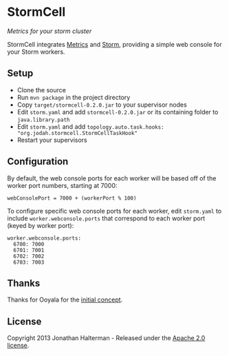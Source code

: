 # StormCell

*Metrics for your storm cluster*

StormCell integrates [Metrics](http://metrics.codahale.com/) and [Storm](http://storm-project.net/), providing a simple web console for your Storm workers.

## Setup

* Clone the source
* Run `mvn package` in the project directory
* Copy `target/stormcell-0.2.0.jar` to your supervisor nodes
* Edit `storm.yaml` and add `stormcell-0.2.0.jar` or its containing folder to `java.library.path`
* Edit `storm.yaml` and add `topology.auto.task.hooks: "org.jodah.stormcell.StormCellTaskHook"`
* Restart your supervisors

## Configuration

By default, the web console ports for each worker will be based off of the worker port numbers, starting at 7000:

```
webConsolePort = 7000 + (workerPort % 100)
```

To configure specific web console ports for each worker, edit `storm.yaml` to include `worker.webconsole.ports` that correspond to each worker port (keyed by worker port):

```
worker.webconsole.ports:
  6700: 7000
  6701: 7001
  6702: 7002
  6703: 7003
```

## Thanks

Thanks for Ooyala for the [initial concept](https://github.com/ooyala/metrics_storm).

## License

Copyright 2013 Jonathan Halterman - Released under the [Apache 2.0 license](http://www.apache.org/licenses/LICENSE-2.0.html).